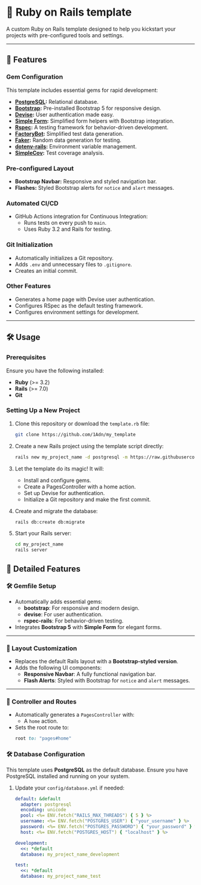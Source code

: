 # 🚀 Ruby on Rails template

A custom Ruby on Rails template designed to help you kickstart your projects with pre-configured tools and settings.

---

## 🧩 Features

### **Gem Configuration**

This template includes essential gems for rapid development:

- **[PostgreSQL](https://www.postgresql.org/docs/):** Relational database.
- **[Bootstrap](https://getbootstrap.com/):** Pre-installed Bootstrap 5 for responsive design.
- **[Devise](https://github.com/heartcombo/devise):** User authentication made easy.
- **[Simple Form](https://github.com/heartcombo/simple_form):** Simplified form helpers with Bootstrap integration.
- **[Rspec](https://rspec.info/):** A testing framework for behavior-driven development.
- **[FactoryBot](https://github.com/thoughtbot/factory_bot):** Simplified test data generation.
- **[Faker](https://github.com/faker-ruby/faker):** Random data generation for testing.
- **[dotenv-rails](https://github.com/bkeepers/dotenv):** Environment variable management.
- **[SimpleCov](https://github.com/simplecov-ruby/simplecov):** Test coverage analysis.

### **Pre-configured Layout**

- **Bootstrap Navbar:** Responsive and styled navigation bar.
- **Flashes:** Styled Bootstrap alerts for `notice` and `alert` messages.

### **Automated CI/CD**

- GitHub Actions integration for Continuous Integration:
  - Runs tests on every push to `main`.
  - Uses Ruby 3.2 and Rails for testing.

### **Git Initialization**

- Automatically initializes a Git repository.
- Adds `.env` and unnecessary files to `.gitignore`.
- Creates an initial commit.

### **Other Features**

- Generates a home page with Devise user authentication.
- Configures RSpec as the default testing framework.
- Configures environment settings for development.

---

## 🛠️ Usage

### Prerequisites

Ensure you have the following installed:

- **Ruby** (>= 3.2)
- **Rails** (>= 7.0)
- **Git**

### Setting Up a New Project

1. Clone this repository or download the `template.rb` file:

   ```bash
   git clone https://github.com/1Adn/my_template
   ```

2. Create a new Rails project using the template script directly:

   ```bash
   rails new my_project_name -d postgresql -m https://raw.githubusercontent.com/1Adn/my_template/refs/heads/main/template.rb
   ```

3. Let the template do its magic! It will:

   - Install and configure gems.
   - Create a PagesController with a home action.
   - Set up Devise for authentication.
   - Initialize a Git repository and make the first commit.

4. Create and migrate the database:

   ```bash
   rails db:create db:migrate
   ```

5. Start your Rails server:
   ```bash
   cd my_project_name
   rails server
   ```

## 📖 Detailed Features

### 🛠️ Gemfile Setup

- Automatically adds essential gems:
  - **bootstrap**: For responsive and modern design.
  - **devise**: For user authentication.
  - **rspec-rails**: For behavior-driven testing.
- Integrates **Bootstrap 5** with **Simple Form** for elegant forms.

---

### 🎨 Layout Customization

- Replaces the default Rails layout with a **Bootstrap-styled version**.
- Adds the following UI components:
  - **Responsive Navbar**: A fully functional navigation bar.
  - **Flash Alerts**: Styled with Bootstrap for `notice` and `alert` messages.

---

### 📂 Controller and Routes

- Automatically generates a `PagesController` with:
  - A `home` action.
- Sets the root route to:
  ```ruby
  root to: "pages#home"
  ```

### 🛠 Database Configuration

This template uses **PostgreSQL** as the default database. Ensure you have PostgreSQL installed and running on your system.

1. Update your `config/database.yml` if needed:

   ```yaml
   default: &default
     adapter: postgresql
     encoding: unicode
     pool: <%= ENV.fetch("RAILS_MAX_THREADS") { 5 } %>
     username: <%= ENV.fetch("POSTGRES_USER") { "your_username" } %>
     password: <%= ENV.fetch("POSTGRES_PASSWORD") { "your_password" } %>
     host: <%= ENV.fetch("POSTGRES_HOST") { "localhost" } %>

   development:
     <<: *default
     database: my_project_name_development

   test:
     <<: *default
     database: my_project_name_test
   ```
